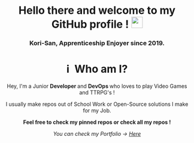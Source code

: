 <h1 align="center"> Hello there and welcome to my GitHub profile ! <img src="https://media.giphy.com/media/hvRJCLFzcasrR4ia7z/giphy.gif" width="30"></h2>

<h3 align="center"> Kori-San, Apprenticeship Enjoyer since 2019. </h3>

<h1 align="center"> ℹ️ &nbsp;Who am I? </h2>
  <p align="center"> Hey, I'm a Junior <b> Developer </b> and <b> DevOps </b> who loves to play Video Games and TTRPG's ! </p>
  <p align="center"> I usually make repos out of School Work or Open-Source solutions I make for my Job. </p>
  <p align="center"> <b> Feel free to check my pinned repos or check all my repos ! </b> </p>
  <p align="center"> <i> You can check my Portfolio -> <a href="https://kori-san.github.io">Here</a> </i> </p>
  

